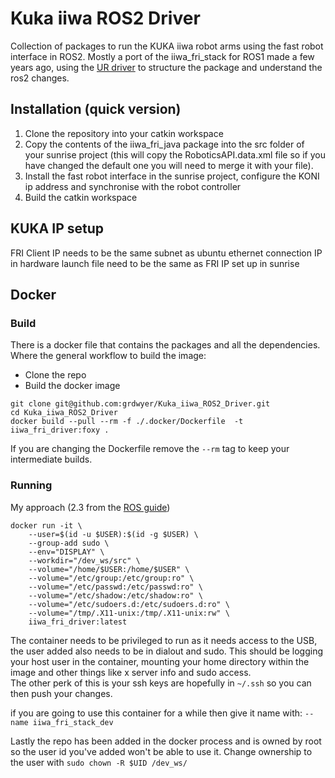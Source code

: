 # Kuka iiwa ROS2 Driver
Collection of packages to run the KUKA iiwa robot arms using the fast robot interface in ROS2.
Mostly a port of the iiwa_fri_stack for ROS1 made a few years ago, using the [UR driver](https://github.com/PickNikRobotics/Universal_Robots_ROS2_Driver) to structure the package and understand the ros2 changes.

## Installation (quick version)
  1. Clone the repository into your catkin workspace
  2. Copy the contents of the iiwa_fri_java package into the src folder of your sunrise project (this will copy the RoboticsAPI.data.xml file so if you have changed the default one you will need to merge it with your file).
  3. Install the fast robot interface in the sunrise project, configure the KONI ip address and synchronise with the robot controller
  4. Build the catkin workspace
  
## KUKA IP setup
FRI Client IP needs to be the same subnet as ubuntu ethernet connection
IP in hardware launch file need to be the same as FRI IP set up in sunrise

## Docker
### Build
There is a docker file that contains the packages and all the dependencies. 
Where the general workflow to build the image:  
- Clone the repo
- Build the docker image

```
git clone git@github.com:grdwyer/Kuka_iiwa_ROS2_Driver.git
cd Kuka_iiwa_ROS2_Driver
docker build --pull --rm -f ./.docker/Dockerfile  -t iiwa_fri_driver:foxy .
```
If you are changing the Dockerfile remove the `--rm` tag to keep your intermediate builds. 

### Running
My approach (2.3 from the [ROS guide](http://wiki.ros.org/docker/Tutorials/GUI))
```
docker run -it \
    --user=$(id -u $USER):$(id -g $USER) \
    --group-add sudo \
    --env="DISPLAY" \
    --workdir="/dev_ws/src" \
    --volume="/home/$USER:/home/$USER" \
    --volume="/etc/group:/etc/group:ro" \
    --volume="/etc/passwd:/etc/passwd:ro" \
    --volume="/etc/shadow:/etc/shadow:ro" \
    --volume="/etc/sudoers.d:/etc/sudoers.d:ro" \
    --volume="/tmp/.X11-unix:/tmp/.X11-unix:rw" \
    iiwa_fri_driver:latest
```
The container needs to be privileged to run as it needs access to the USB, the user added also needs to be in dialout and sudo.
This should be logging your host user in the container, mounting your home directory within the image and other things like x server info and sudo access.  
The other perk of this is your ssh keys are hopefully in `~/.ssh` so you can then push your changes. 

if you are going to use this container for a while then give it name with: `--name iiwa_fri_stack_dev`

Lastly the repo has been added in the docker process and is owned by root so the user id you've added won't be able to use it.
Change ownership to the user with 
`sudo chown -R $UID /dev_ws/`
